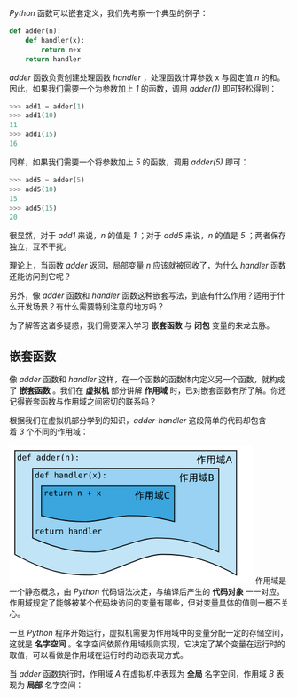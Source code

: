 _Python_ 函数可以嵌套定义，我们先考察一个典型的例子：

```python
def adder(n):
    def handler(x):
        return n+x
    return handler
```

_adder_ 函数负责创建处理函数 _handler_ ，处理函数计算参数 x 与固定值 _n_ 的和。因此，如果我们需要一个为参数加上 _1_ 的函数，调用 _adder(1)_ 即可轻松得到：

```python
>>> add1 = adder(1)
>>> add1(10)
11
>>> add1(15)
16
```

同样，如果我们需要一个将参数加上 _5_ 的函数，调用 _adder(5)_ 即可：

```python
>>> add5 = adder(5)
>>> add5(10)
15
>>> add5(15)
20
```

很显然，对于 _add1_ 来说，_n_ 的值是 _1_ ；对于 _add5_ 来说，_n_ 的值是 _5_ ；两者保存独立，互不干扰。

理论上，当函数 _adder_ 返回，局部变量 _n_ 应该就被回收了，为什么 _handler_ 函数还能访问到它呢？

另外，像 _adder_ 函数和 _handler_ 函数这种嵌套写法，到底有什么作用？适用于什么开发场景？有什么需要特别注意的地方吗？

为了解答这诸多疑惑，我们需要深入学习 **嵌套函数** 与 **闭包** 变量的来龙去脉。

## 嵌套函数

像 _adder_ 函数和 _handler_ 这样，在一个函数的函数体内定义另一个函数，就构成了 **嵌套函数** 。我们在 **虚拟机** 部分讲解 **作用域** 时，已对嵌套函数有所了解。你还记得嵌套函数与作用域之间密切的联系吗？

根据我们在虚拟机部分学到的知识，_adder-handler_ 这段简单的代码却包含着 _3_ 个不同的作用域：

![](../../youdaonote-images/Pasted%20image%2020221214182731.png)
作用域是一个静态概念，由 _Python_ 代码语法决定，与编译后产生的 **代码对象** 一一对应。作用域规定了能够被某个代码块访问的变量有哪些，但对变量具体的值则一概不关心。

一旦 _Python_ 程序开始运行，虚拟机需要为作用域中的变量分配一定的存储空间，这就是 **名字空间** 。名字空间依照作用域规则实现，它决定了某个变量在运行时的取值，可以看做是作用域在运行时的动态表现方式。

当 _adder_ 函数执行时，作用域 _A_ 在虚拟机中表现为 **全局** 名字空间，作用域 _B_ 表现为 **局部** 名字空间：
